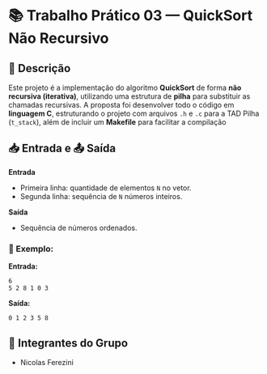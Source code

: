 
# 📚 Trabalho Prático 03 — QuickSort Não Recursivo

## 📖 Descrição

Este projeto é a implementação do algoritmo **QuickSort** de forma **não recursiva (iterativa)**, utilizando uma estrutura de **pilha** para substituir as chamadas recursivas. A proposta foi desenvolver todo o código em **linguagem C**, estruturando o projeto com arquivos `.h` e `.c` para a TAD Pilha (`t_stack`), além de incluir um **Makefile** para facilitar a compilação

## 📥 Entrada e 📤 Saída

**Entrada**  
- Primeira linha: quantidade de elementos `N` no vetor.  
- Segunda linha: sequência de `N` números inteiros.

**Saída**  
- Sequência de números ordenados.

### 📌 Exemplo:

**Entrada:**
```
6
5 2 8 1 0 3
```

**Saída:**
```
0 1 2 3 5 8
```



## 👥 Integrantes do Grupo

- Nicolas Ferezini  
